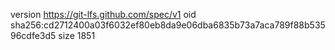 version https://git-lfs.github.com/spec/v1
oid sha256:cd2712400a03f6032ef80eb8da9e06dba6835b73a7aca789f88b53596cdfe3d5
size 1851
